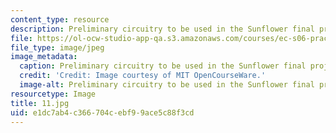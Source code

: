 ```yaml
---
content_type: resource
description: Preliminary circuitry to be used in the Sunflower final project.
file: https://ol-ocw-studio-app-qa.s3.amazonaws.com/courses/ec-s06-practical-electronics-fall-2004/e1dc7ab4c366704cebf99ace5c88f3cd_11.jpg
file_type: image/jpeg
image_metadata:
  caption: Preliminary circuitry to be used in the Sunflower final project.
  credit: 'Credit: Image courtesy of MIT OpenCourseWare.'
  image-alt: Preliminary circuitry to be used in the Sunflower final project.
resourcetype: Image
title: 11.jpg
uid: e1dc7ab4-c366-704c-ebf9-9ace5c88f3cd
---
```

